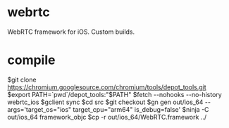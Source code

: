# webrtc
WebRTC framework for iOS. Custom builds.

# compile
$git clone https://chromium.googlesource.com/chromium/tools/depot_tools.git
$export PATH=`pwd`/depot_tools:"$PATH"
$fetch --nohooks --no-history webrtc_ios
$gclient sync
$cd src
$git checkout <branch>
$gn gen out/ios_64 --args='target_os="ios" target_cpu="arm64" is_debug=false'
$ninja -C out/ios_64 framework_objc
$cp -r out/ios_64/WebRTC.framework ../

